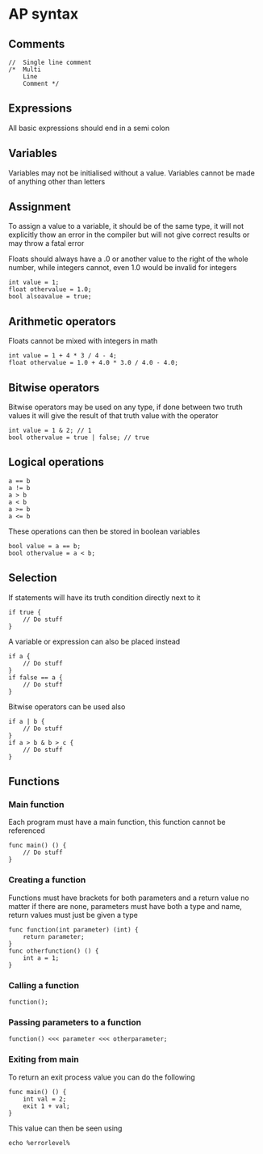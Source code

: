 # AP syntax

## Comments

```
//  Single line comment
/*  Multi
    Line
    Comment */
```

## Expressions

All basic expressions should end in a semi colon

## Variables

Variables may not be initialised without a value. Variables cannot be made of anything other than letters

## Assignment

To assign a value to a variable, it should be of the same type, it will not explicitly thow an error in the compiler but will not give correct results or may throw a fatal error

Floats should always have a .0 or another value to the right of the whole number, while integers cannot, even 1.0 would be invalid for integers

```
int value = 1;
float othervalue = 1.0;
bool alsoavalue = true;
```

## Arithmetic operators

Floats cannot be mixed with integers in math

```
int value = 1 + 4 * 3 / 4 - 4;
float othervalue = 1.0 + 4.0 * 3.0 / 4.0 - 4.0;
```

## Bitwise operators

Bitwise operators may be used on any type, if done between two truth values it will give the result of that truth value with the operator

```
int value = 1 & 2; // 1
bool othervalue = true | false; // true
```

## Logical operations

```
a == b
a != b
a > b
a < b
a >= b
a <= b
```

These operations can then be stored in boolean variables

```
bool value = a == b;
bool othervalue = a < b;
```

## Selection

If statements will have its truth condition directly next to it

```
if true {
    // Do stuff
}
```

A variable or expression can also be placed instead

```
if a {
    // Do stuff
}
if false == a {
    // Do stuff
}
```

Bitwise operators can be used also

```
if a | b {
    // Do stuff
}
if a > b & b > c {
    // Do stuff
}
```

## Functions

### Main function

Each program must have a main function, this function cannot be referenced

```
func main() () {
    // Do stuff
}
```

### Creating a function

Functions must have brackets for both parameters and a return value no matter if there are none, parameters must have both a type and name, return values must just be given a type

```
func function(int parameter) (int) {
    return parameter;
}
func otherfunction() () {
    int a = 1;
}
```

### Calling a function

```
function();
```

### Passing parameters to a function

```
function() <<< parameter <<< otherparameter;
```

### Exiting from main

To return an exit process value you can do the following

```
func main() () {
    int val = 2;
    exit 1 + val;
}
```

This value can then be seen using

```
echo %errorlevel%
```
